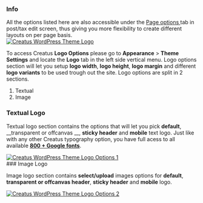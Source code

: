 <div class="thz-notification thz-notification-blue">
	<h3 class="thz-notification-title">Info</h3>
	<div>
	All the options listed here are also accessible under the <a class="thz-lightbox mfp-image" href="../../docs-media/post-page-options.jpg" data-mfp-title="Creatus WordPress Theme Post Page Options" data-modal-size="large"> Page options </a> tab in post/tax edit screen, thus giving you more flexibility to create different layouts on per page basis.
	</div>
</div>


<div class="thz-lightbox-gallery" markdown="1">

<div class="thz-doc-image max">
<a class="thz-lightbox mfp-image" href="../../docs-media/logo.jpg" data-mfp-title="Creatus WordPress Theme Logo" data-modal-size="large">
	<img src="../../docs-media/logo.jpg" alt="Creatus WordPress Theme Logo" />
</a>
</div>

To access Creatus __Logo Options__ please go to __Appearance__ >  __Theme Settings__ and locate the __Logo__ tab in the left side vertical menu. Logo options section will let you setup __logo width__, __logo height__, __logo margin__ and different __logo variants__ to be used trough out the site. Logo options are split in 2 sections. 

1. Textual
2. Image

### Textual Logo

Textual logo section contains the options that will let you pick __default__, __transparent or offcanvas __, __sticky header__ and __mobile__ text logo. Just like with any other Creatus typography option,  you have full acess to all available [__800 + Google fonts__](https://fonts.google.com/).

<div class="thz-doc-image max">
<a class="thz-lightbox mfp-image" href="../../docs-media/logo-options-1.jpg" data-mfp-title="Creatus WordPress Theme Admin Logo Textual" data-modal-size="large">
	<img src="../../docs-media/logo-options-1.jpg" alt="Creatus WordPress Theme Logo Options 1" />
</a>
</div>
### Image Logo

Image logo section contains __select/upload__ images options for __default__, __transparent or offcanvas header__, __sticky header__ and __mobile__ logo. 

<div class="thz-doc-image max">
<a class="thz-lightbox mfp-image" href="../../docs-media/logo-options-2.jpg" data-mfp-title="Creatus WordPress Theme Admin Logo Image" data-modal-size="large">
	<img src="../../docs-media/logo-options-2.jpg" alt="Creatus WordPress Theme Logo Options 2" />
</a>
</div>

</div>